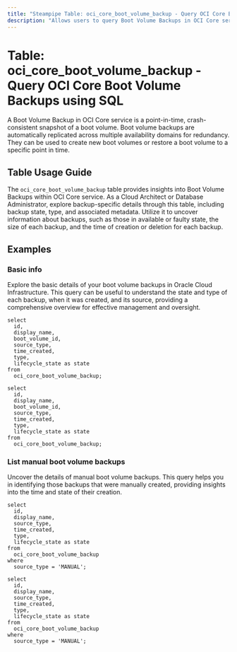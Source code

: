 ```yaml
---
title: "Steampipe Table: oci_core_boot_volume_backup - Query OCI Core Boot Volume Backups using SQL"
description: "Allows users to query Boot Volume Backups in OCI Core service."
---
```


# Table: oci_core_boot_volume_backup - Query OCI Core Boot Volume Backups using SQL

A Boot Volume Backup in OCI Core service is a point-in-time, crash-consistent snapshot of a boot volume. Boot volume backups are automatically replicated across multiple availability domains for redundancy. They can be used to create new boot volumes or restore a boot volume to a specific point in time.

## Table Usage Guide

The `oci_core_boot_volume_backup` table provides insights into Boot Volume Backups within OCI Core service. As a Cloud Architect or Database Administrator, explore backup-specific details through this table, including backup state, type, and associated metadata. Utilize it to uncover information about backups, such as those in available or faulty state, the size of each backup, and the time of creation or deletion for each backup.

## Examples

### Basic info
Explore the basic details of your boot volume backups in Oracle Cloud Infrastructure. This query can be useful to understand the state and type of each backup, when it was created, and its source, providing a comprehensive overview for effective management and oversight.

```sql+postgres
select
  id,
  display_name,
  boot_volume_id,
  source_type,
  time_created,
  type,
  lifecycle_state as state
from
  oci_core_boot_volume_backup;
```

```sql+sqlite
select
  id,
  display_name,
  boot_volume_id,
  source_type,
  time_created,
  type,
  lifecycle_state as state
from
  oci_core_boot_volume_backup;
```

### List manual boot volume backups
Uncover the details of manual boot volume backups. This query helps you in identifying those backups that were manually created, providing insights into the time and state of their creation.

```sql+postgres
select
  id,
  display_name,
  source_type,
  time_created,
  type,
  lifecycle_state as state
from
  oci_core_boot_volume_backup
where
  source_type = 'MANUAL';
```

```sql+sqlite
select
  id,
  display_name,
  source_type,
  time_created,
  type,
  lifecycle_state as state
from
  oci_core_boot_volume_backup
where
  source_type = 'MANUAL';
```